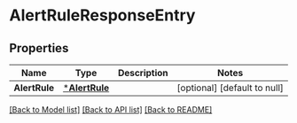 # AlertRuleResponseEntry

## Properties
| Name          | Type                           | Description | Notes                        |
| ------------- | ------------------------------ | ----------- | ---------------------------- |
| **AlertRule** | [***AlertRule**](AlertRule.md) |             | [optional] [default to null] |

[[Back to Model list]](../README.md#documentation-for-models) [[Back to API list]](../README.md#documentation-for-api-endpoints) [[Back to README]](../README.md)
